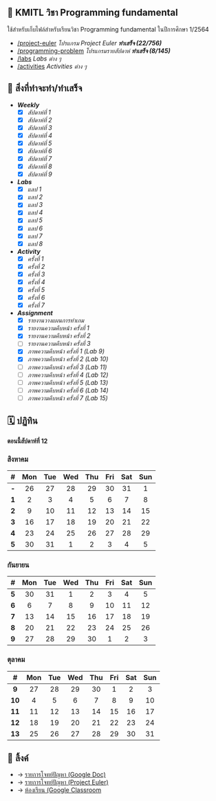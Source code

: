 ## 📑 KMITL วิชา Programming fundamental

ใช้สำหรับเก็บไฟล์สำหรับเรียนวิชา Programming fundamental ในปีการศึกษา 1/2564

- [/project-euler](https://github.com/KornYellow/kmitl-pro-fund/tree/main/project-euler) _โปรแกรม Project Euler **ทำเสร็จ (22/756)**_
- [/programming-problem](https://github.com/KornYellow/kmitl-pro-fund/tree/main/programming-problem) _โปรแกรมรายสัปดาห์ **ทำเสร็จ (8/145)**_
- [/labs](https://github.com/KornYellow/kmitl-pro-fund/tree/main/labs) _Labs ต่าง ๆ_
- [/activities](https://github.com/KornYellow/kmitl-pro-fund/tree/main/activities) _Activities ต่าง ๆ_

## 📝 สิ่งที่ทำจะทำ/ทำเสร็จ

- **_Weekly_**
    - [x] _สัปดาห์ที่ 1_
    - [x] _สัปดาห์ที่ 2_
    - [x] _สัปดาห์ที่ 3_
    - [x] _สัปดาห์ที่ 4_
    - [x] _สัปดาห์ที่ 5_
    - [x] _สัปดาห์ที่ 6_
    - [x] _สัปดาห์ที่ 7_
    - [x] _สัปดาห์ที่ 8_
    - [x] _สัปดาห์ที่ 9_
- **_Labs_**
    - [x] _แลป 1_
    - [x] _แลป 2_
    - [x] _แลป 3_
    - [x] _แลป 4_
    - [x] _แลป 5_
    - [x] _แลป 6_
    - [x] _แลป 7_
    - [x] _แลป 8_
- **_Activity_**
    - [x] _ครั้งที่ 1_
    - [x] _ครั้งที่ 2_
    - [x] _ครั้งที่ 3_
    - [x] _ครั้งที่ 4_
    - [x] _ครั้งที่ 5_
    - [x] _ครั้งที่ 6_
    - [x] _ครั้งที่ 7_
- **_Assignment_**
    - [x] _รายงานวางแผนการทำเกม_
    - [x] _รายงานความคืบหน้า ครั้งที่ 1_
    - [x] _รายงานความคืบหน้า ครั้งที่ 2_
    - [ ] _รายงานความคืบหน้า ครั้งที่ 3_
    - [x] _ภาพความคืบหน้า ครั้งที่ 1 (Lab 9)_
    - [x] _ภาพความคืบหน้า ครั้งที่ 2 (Lab 10)_
    - [ ] _ภาพความคืบหน้า ครั้งที่ 3 (Lab 11)_
    - [ ] _ภาพความคืบหน้า ครั้งที่ 4 (Lab 12)_
    - [ ] _ภาพความคืบหน้า ครั้งที่ 5 (Lab 13)_
    - [ ] _ภาพความคืบหน้า ครั้งที่ 6 (Lab 14)_
    - [ ] _ภาพความคืบหน้า ครั้งที่ 7 (Lab 15)_

## 🗓️ ปฏิทิน

**ตอนนี้สัปดาห์ที่ 12**

### สิงหาคม
|   #   | Mon | Tue | Wed | Thu | Fri | Sat | Sun |
| :---: | :-: | :-: | :-: | :-: | :-: | :-: | :-: |
| **-** |  26 |  27 |  28 |  29 |  30 |  31 |   1 |
| **1** |   2 |   3 |   4 |   5 |   6 |   7 |   8 |
| **2** |   9 |  10 |  11 |  12 |  13 |  14 |  15 |
| **3** |  16 |  17 |  18 |  19 |  20 |  21 |  22 | 
| **4** |  23 |  24 |  25 |  26 |  27 |  28 |  29 |
| **5** |  30 |  31 |   1 |   2 |   3 |   4 |   5 |

### กันยายน
|   #   | Mon | Tue | Wed | Thu | Fri | Sat | Sun |
| :---: | :-: | :-: | :-: | :-: | :-: | :-: | :-: |
| **5** |  30 |  31 |   1 |   2 |   3 |   4 |   5 |
| **6** |   6 |   7 |   8 |   9 |  10 |  11 |  12 |
| **7** |  13 |  14 |  15 |  16 |  17 |  18 |  19 |
| **8** |  20 |  21 |  22 |  23 |  24 |  25 |  26 |
| **9** |  27 |  28 |  29 |  30 |   1 |   2 |   3 |

### ตุลาคม
|   #   | Mon | Tue | Wed | Thu | Fri | Sat | Sun |
| :---: | :-: | :-: | :-: | :-: | :-: | :-: | :-: |
| **9** |  27 |  28 |  29 |  30 |   1 |   2 |   3 |
| **10**|   4 |   5 |   6 |   7 |   8 |   9 |  10 |
| **11**|  11 |  12 |  13 |  14 |  15 |  16 |  17 |
| **12**|  18 |  19 |  20 |  21 |  22 |  23 |  24 |
| **13**|  25 |  26 |  27 |  28 |  29 |  30 |  31 |

## 🔗 ลิ้งค์

- → [รายการโจทย์ปัญหา (Google Doc)](https://docs.google.com/document/d/1ZvJCqXif7hGMGWO1VD9V2Lkamiu-ZDyI9epi1ooGwUE/edit)
- → [รายการโจทย์ปัญหา (Project Euler)](https://projecteuler.net/archives)
- → [ห้องเรียน (Google Classroom](https://classroom.google.com/u/1/c/Mzc0MjM5MzM4MjYz)